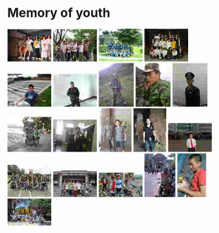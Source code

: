 
# Memory of youth

<a href="/images/2006.jpg" data-lightbox="example-set" data-title="2006,广东商学院,英语文化节-超越时空的爱恋"><img class="example-image" src="/images/s/2006.jpg" alt=""/></a>
<a href="/images/20070501.jpg" data-lightbox="example-set" data-title="20070501,广州白云山"><img class="example-image" src="/images/s/20070501.jpg" alt="" /></a>
<a href="/images/2007001.jpg" data-lightbox="example-set" data-title="2007001,学生会"><img class="example-image" src="/images/s/2007001.jpg" alt="" /></a>
<a href="/images/2007002.jpg" data-lightbox="example-set" data-title="2007002,创业协会"><img class="example-image" src="/images/s/2007002.jpg" alt="" /></a>
<a href="/images/200711.jpg" data-lightbox="example-set" data-title="200711,锻炼"><img class="example-image" src="/images/s/200711.jpg" alt="" /></a>
<a href="/images/2008.jpg" data-lightbox="example-set" data-title="2008,四川犍为,77160部队"><img class="example-image" src="/images/s/2008.jpg" alt="" /></a>
<a href="/images/2009.jpg" data-lightbox="example-set" data-title="2009,西昌,西南使命-2009"><img class="example-image" src="/images/s/2009.jpg" alt="" /></a>
<a href="/images/20090524.jpg" data-lightbox="example-set" data-title="20090524,靶场"><img class="example-image" src="/images/s/20090524.jpg" alt="" /></a>
<a href="/images/20091129.jpg" data-lightbox="example-set" data-title="20091129,退伍前夕"><img class="example-image" src="/images/s/20091129.jpg" alt="" /></a>
<a href="/images/20100125.jpg" data-lightbox="example-set" data-title="20100125,杭州西湖"><img class="example-image" src="/images/s/20100125.jpg" alt="" /></a>
<a href="/images/20110212.jpg" data-lightbox="example-set" data-title="20110212,新年"><img class="example-image" src="/images/s/20110212.jpg" alt="" /></a>
<a href="/images/20110605.jpg" data-lightbox="example-set" data-title="20110605,广州美术学院"><img class="example-image" src="/images/s/20110605.jpg" alt="" /></a>
<a href="/images/20120501.jpg" data-lightbox="example-set" data-title="20120501,广州白云山"><img class="example-image" src="/images/s/20120501.jpg" alt="" /></a>
<a href="/images/20120617.jpg" data-lightbox="example-set" data-title="20120617,中山大学"><img class="example-image" src="/images/s/20120617.jpg" alt="" /></a>
<a href="/images/20120825.jpg" data-lightbox="example-set" data-title="20120825,东莞黄江,CS野战"><img class="example-image" src="/images/s/20120825.jpg" alt="" /></a>
<a href="/images/20130912.jpg" data-lightbox="example-set" data-title="20130912,河源,万绿湖"><img class="example-image" src="/images/s/20130912.jpg" alt="" /></a>
<a href="/images/20131001.jpg" data-lightbox="example-set" data-title="20131001,惠州-厦门骑行"><img class="example-image" src="/images/s/20131001.jpg" alt="" /></a>
<a href="/images/20131004.jpg" data-lightbox="example-set" data-title="20131004,惠州-厦门骑行"><img class="example-image" src="/images/s/20131004.jpg" alt="" /></a>
<a href="/images/20140625.jpg" data-lightbox="example-set" data-title="20140625,惠州第一妇幼,小石头"><img class="example-image" src="/images/s/20140625.jpg" alt="" /></a>
<a href="/images/20150619.jpg" data-lightbox="example-set" data-title="20150619,惠州,巽寮湾-三角洲岛"><img class="example-image" src="/images/s/20150619.jpg" alt="" /></a>